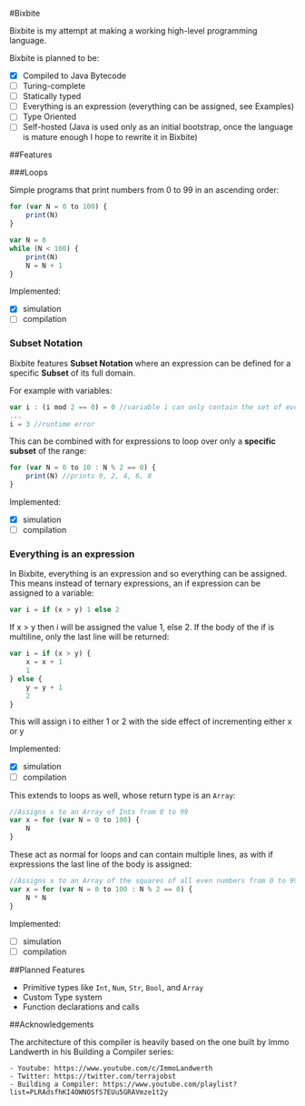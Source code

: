 #Bixbite

Bixbite is my attempt at making a working high-level programming language.

Bixbite is planned to be:
- [x] Compiled to Java Bytecode
- [ ] Turing-complete
- [ ] Statically typed
- [ ] Everything is an expression (everything can be assigned, see Examples)
- [ ] Type Oriented
- [ ] Self-hosted (Java is used only as an initial bootstrap, once the language is mature enough I hope to rewrite it in Bixbite)

##Features

###Loops

Simple programs that print numbers from 0 to 99 in an ascending order:

```javascript
for (var N = 0 to 100) {
    print(N)
}
```

```javascript
var N = 0
while (N < 100) {
    print(N)
    N = N + 1
}
```

Implemented:
   - [x] simulation
   - [ ] compilation

### Subset Notation

Bixbite features **Subset Notation** where an expression can be defined for a specific **Subset** of its full domain. 

For example with variables:

```javascript
var i : (i mod 2 == 0) = 0 //variable i can only contain the set of even integers
...
i = 3 //runtime error
```

This can be combined with for expressions to loop over only a **specific subset** of the range:

```javascript
for (var N = 0 to 10 : N % 2 == 0) {
    print(N) //prints 0, 2, 4, 6, 8
}
```

Implemented:
   - [x] simulation
   - [ ] compilation

### Everything is an expression

In Bixbite, everything is an expression and so everything can be assigned. This means instead of ternary expressions, an if expression can be assigned to a variable:

```javascript
var i = if (x > y) 1 else 2
```
If x > y then i will be assigned the value 1, else 2. If the body of the if is multiline, only the last line will be returned:

```javascript
var i = if (x > y) {
    x = x + 1
    1
} else {
    y = y + 1
    2
}
```
This will assign i to either 1 or 2 with the side effect of incrementing either x or y

Implemented:
   - [x] simulation
   - [ ] compilation
   
This extends to loops as well, whose return type is an `Array`:

```javascript
//Assigns x to an Array of Ints from 0 to 99
var x = for (var N = 0 to 100) {
    N
}
```

These act as normal for loops and can contain multiple lines, as with if expressions the last line of the body is assigned:

```javascript
//Assigns x to an Array of the squares of all even numbers from 0 to 99
var x = for (var N = 0 to 100 : N % 2 == 0) {
    N * N
}
```

Implemented:
   - [ ] simulation
   - [ ] compilation
   
##Planned Features

- Primitive types like `Int`, `Num`, `Str`, `Bool`, and `Array`
- Custom Type system
- Function declarations and calls

##Acknowledgements

The architecture of this compiler is heavily based on the one built by Immo Landwerth in his Building a Compiler series:

    - Youtube: https://www.youtube.com/c/ImmoLandwerth
    - Twitter: https://twitter.com/terrajobst
    - Building a Compiler: https://www.youtube.com/playlist?list=PLRAdsfhKI4OWNOSfS7EUu5GRAVmze1t2y
